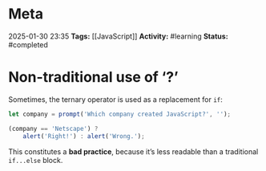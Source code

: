 # Meta
2025-01-30 23:35
**Tags:** [[JavaScript]]
**Activity:** #learning 
**Status:** #completed 

# Non-traditional use of ‘?’
Sometimes, the ternary operator is used as a replacement for `if`:
```JavaScript title:example.js
let company = prompt('Which company created JavaScript?', '');

(company == 'Netscape') ?
	alert('Right!') : alert('Wrong.');
```

This constitutes a **bad practice**, because it’s less readable than a traditional `if...else` block.